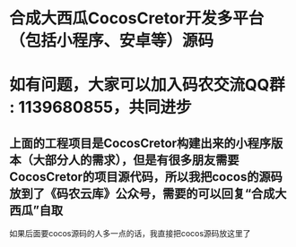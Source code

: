 # 合成大西瓜CocosCretor开发多平台（包括小程序、安卓等）源码
# 如有问题，大家可以加入码农交流QQ群 : 1139680855，共同进步
## 上面的工程项目是CocosCretor构建出来的小程序版本（大部分人的需求），但是有很多朋友需要CocosCretor的项目源代码，所以我把cocos的源码放到了《码农云库》公众号，需要的可以回复“合成大西瓜”自取
如果后面要cocos源码的人多一点的话，我直接把cocos源码放这里了
